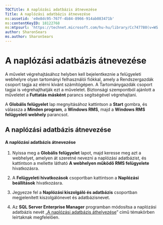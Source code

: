 ```yaml
---
TOCTitle: A naplózási adatbázis átnevezése
Title: A naplózási adatbázis átnevezése
ms:assetid: 'e0e8dc95-767f-4b84-8966-914ab083471b'
ms:contentKeyID: 18122768
ms:mtpsurl: 'https://technet.microsoft.com/hu-hu/library/Cc747780(v=WS.10)'
author: SharonSears
ms.author: SharonSears
---
```


A naplózási adatbázis átnevezése
================================

A művelet végrehajtásához helyben kell bejelentkeznie a felügyeleti webhelyre olyan tartományi felhasználói fiókkal, amely a Rendszergazdák csoport tagja az elérni kívánt számítógépen. A Tartománygazdák csoport tagjai is végrehajthatják ezt a műveletet. Biztonsági szempontból ajánlott a műveletet a **Futtatás másként** parancs segítségével végrehajtani.

A **Globális felügyelet** lap megnyitásához kattintson a **Start** gombra, és válassza a **Minden program**, a **Windows RMS**, majd a **Windows RMS felügyeleti webhely** parancsot.

A naplózási adatbázis átnevezése
--------------------------------

#### A naplózási adatbázis átnevezése

1.  Nyissa meg a **Globális felügyelet** lapot, majd keresse meg azt a webhelyet, amelyen át szeretné nevezni a naplózási adatbázist, és kattintson a mellette látható **A webhelyen működő RMS felügyelete** hivatkozásra.

2.  A **Felügyeleti hivatkozások** csoportban kattintson a **Naplózási beállítások** hivatkozásra.

3.  Jegyezze fel a **Naplózási kiszolgáló és adatbázis** csoportban megjelenített kiszolgálónevet és adatbázisnevet.

4.  Az **SQL Server Enterprise Manager** programban módosítsa a naplózási adatbázis nevét „[A naplózási adatbázis áthelyezése](https://technet.microsoft.com/34ea8045-dc94-422e-9601-29927cfc1534)” című témakörben leírtaknak megfelelően.

